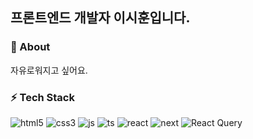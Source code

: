 <!--
## Hi there 👋

**lee-sihun/lee-sihun** is a ✨ _special_ ✨ repository because its `README.md` (this file) appears on your GitHub profile.

Here are some ideas to get you started:

- 🔭 I’m currently working on ...
- 🌱 I’m currently learning ...
- 👯 I’m looking to collaborate on ...
- 🤔 I’m looking for help with ...
- 💬 Ask me about ...
- 📫 How to reach me: ...
- 😄 Pronouns: ...
- ⚡ Fun fact: ...
-->
## 프론트엔드 개발자 이시훈입니다.
### 🔭 About
자유로워지고 싶어요.

### ⚡️ Tech Stack   
![html5](https://img.shields.io/badge/HTML5-E34F26?style=flat-square&logo=html5&logoColor=white)
![css3](https://img.shields.io/badge/CSS3-1572B6?style=flat-square&logo=css3&logoColor=white)
![js](https://img.shields.io/badge/JavaScript-F7DF1E?style=flat-square&logo=JavaScript&logoColor=white)
![ts](https://img.shields.io/badge/TypeScript-007ACC?style=flat-square&logo=typescript&logoColor=white)
![react](https://img.shields.io/badge/React-20232A?style=flat-square&logo=react&logoColor=61DAFB)
![next](https://img.shields.io/badge/Next.js-000?logo=nextdotjs&logoColor=fff&style=flat-square)
![React Query](https://img.shields.io/badge/-React%20Query-FF4154?style=flat-square&logo=react%20query&logoColor=white)
<!-- ![Top Langs](https://github-readme-stats.vercel.app/api/top-langs/?username=lee-sihun&layout=compact) -->


